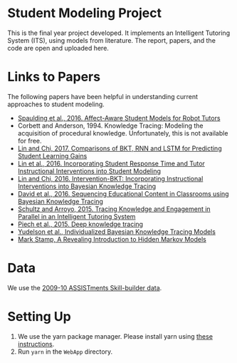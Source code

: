 # Student Modeling Project
This is the final year project developed. It implements an Intelligent Tutoring System (ITS), using models from literature. The report, papers, and the code are open and uploaded here.

# Links to Papers
The following papers have been helpful in understanding current approaches to student modeling.
* [Spaulding et al., 2016. Affect-Aware Student Models for Robot Tutors](http://www.samspaulding.com/resources/Spaulding_AAMAS16.pdf)
* Corbett and Anderson, 1994. Knowledge Tracing: Modeling the acquisition of procedural knowledge. Unfortunately, this is not available for free.
* [Lin and Chi, 2017. Comparisons of BKT, RNN and LSTM for Predicting Student Learning Gains](https://people.engr.ncsu.edu/mchi/pdfs/AIED2017_LianaFinal.pdf)
* [Lin et al., 2016. Incorporating Student Response Time and Tutor Instructional Interventions into Student Modeling](https://people.engr.ncsu.edu/mchi/pdfs/Umap_Liana2016_v2.pdf)
* [Lin and Chi, 2016. Intervention-BKT: Incorporating Instructional Interventions into Bayesian Knowledge Tracing](https://people.engr.ncsu.edu/mchi/pdfs/ITS_2016_Liana.pdf)
* [David et al., 2016. Sequencing Educational Content in Classrooms using Bayesian Knowledge Tracing](http://www.ise.bgu.ac.il/faculty/kobi/Papers/bkt.pdf)
* [Schultz and Arroyo, 2015. Tracing Knowledge and Engagement in Parallel in an Intelligent Tutoring System](https://www.researchgate.net/publication/280156170_Tracing_Knowledge_and_Affect_in_Parallel_in_an_Intelligent_Tutoring_System)
* [Piech et al., 2015. Deep knowledge tracing](https://web.stanford.edu/~cpiech/bio/papers/deepKnowledgeTracing.pdf)
* [Yudelson et al., Individualized Bayesian Knowledge Tracing Models](https://www.researchgate.net/publication/249424313_Individualized_Bayesian_Knowledge_Tracing_Models)
* [Mark Stamp, A Revealing Introduction to Hidden Markov Models](https://www.cs.sjsu.edu/~stamp/RUA/HMM.pdf)

# Data
We use the [2009-10 ASSISTments Skill-builder data](https://sites.google.com/site/assistmentsdata/home/assistment-2009-2010-data/skill-builder-data-2009-2010).

# Setting Up
1. We use the yarn package manager. Please install yarn using [these instructions](https://yarnpkg.com/lang/en/docs/install/).
2. Run `yarn` in the `WebApp` directory.
